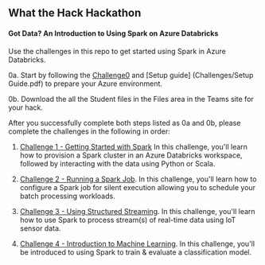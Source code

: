 ## What the Hack Hackathon

####  Got Data? An Introduction to Using Spark on Azure Databricks

Use the challenges in this repo to get started using Spark in Azure Databricks.

0a. Start by following the [Challenge0](Challenges/Challenge0-SetupGuide.docx) and [Setup guide] (Challenges/Setup Guide.pdf) to prepare your Azure environment. 

0b. Download the all the Student files in the Files area in the Teams site for your hack.
 
After you successfully complete both steps listed as 0a and 0b, please complete the challenges in the following in order:

1. [Challenge 1 - Getting Started with Spark](Challenges/Challenge1-GettingStartedwithSpark.docx) In this challenge, you'll learn how to provision a Spark cluster in an Azure Databricks workspace, followed by interacting with the data using Python or Scala.

2. [Challenge 2 - Running a Spark Job](Challenges/Challenge2-RunningSparkJob.docx). In this challenge, you'll learn how to configure a Spark job for silent execution allowing you to schedule your batch processing workloads.

3. [Challenge 3 - Using Structured Streaming](Challenges/Challenge3-SparkStreaming.docx). In this challenge, you'll learn how to use Spark to process stream(s) of real-time data using IoT sensor data.

4. [Challenge 4 - Introduction to Machine Learning](Challenges/Challenge4-IntroductionSparkforMachineLearning.docx). In this challenge, you'll be introduced to using Spark to train &  evaluate a classification model.
